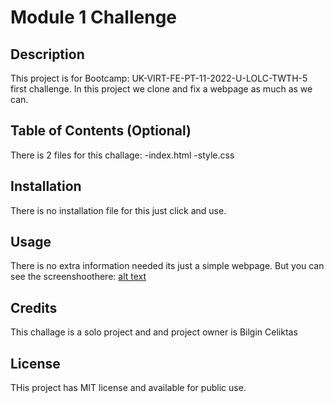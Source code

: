 # Module 1 Challenge

## Description

This project is for Bootcamp: UK-VIRT-FE-PT-11-2022-U-LOLC-TWTH-5 first challenge.
In this project we clone and fix a webpage as much as we can.

## Table of Contents (Optional)

There is 2 files for this challage:
-index.html
-style.css

## Installation

There is no installation file for this just click and use.

## Usage

There is no extra information needed its just a simple webpage.
But you can see the screenshoothere:
[alt text](images/Screenshot.png)



## Credits

This challage is a solo project and and project owner is Bilgin Celiktas

## License

THis project has MIT license and available for public use.
